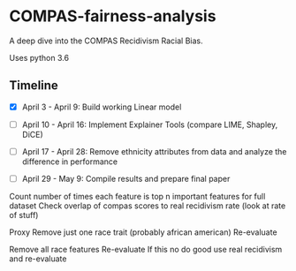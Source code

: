 # COMPAS-fairness-analysis
A deep dive into the COMPAS Recidivism Racial Bias. 


Uses python 3.6
## Timeline
- [x] April 3 - April 9: Build working Linear model
- [ ] April 10 - April 16: Implement Explainer Tools (compare LIME, Shapley, DiCE) 
- [ ] April 17 - April 28: Remove ethnicity attributes from data and analyze the difference in performance
- [ ] April 29 - May 9: Compile results and prepare final paper


Count number of times each feature is top n important features for full dataset
Check overlap of compas scores to real recidivism rate (look at rate of stuff)

Proxy
Remove just one race trait (probably african american)
Re-evaluate 

Remove all race features
Re-evaluate
If this no do good use real recidivism and re-evaluate 